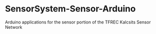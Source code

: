 # SensorSystem-Sensor-Arduino
Arduino applications for the sensor portion of the TFREC Kalcsits Sensor Network
